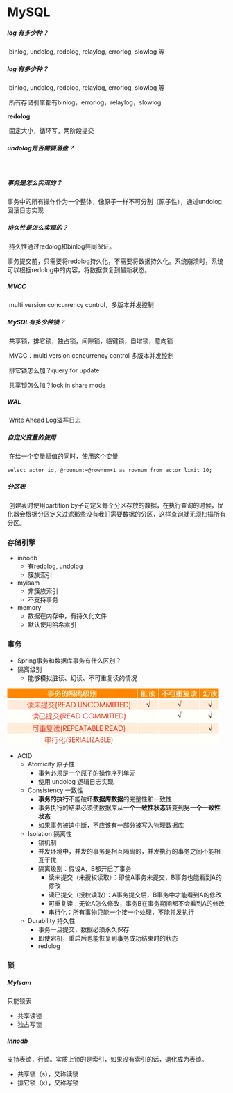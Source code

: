 # MySQL

##### log 有多少种？

​		binlog, undolog, redolog, relaylog, errorlog, slowlog 等

##### log 有多少种？

​		binlog, undolog, redolog, relaylog, errorlog, slowlog 等

​		所有存储引擎都有binlog，errorlog，relaylog，slowlog

**redolog**

​		固定大小，循环写，两阶段提交

##### undolog是否需要落盘？

​		

##### 事务是怎么实现的？

​		事务中的所有操作作为一个整体，像原子一样不可分割（原子性），通过undolog 回滚日志实现

##### 持久性是怎么实现的？

​		持久性通过redolog和binlog共同保证。

​		事务提交前，只需要将redolog持久化，不需要将数据持久化。系统崩溃时，系统可以根据redolog中的内容，将数据恢复到最新状态。

##### MVCC

​		multi version concurrency control，多版本并发控制

##### MySQL有多少种锁？

​		共享锁，排它锁，独占锁，间隙锁，临键锁，自增锁，意向锁

​		MVCC：multi version concurrency control 多版本并发控制

​		排它锁怎么加？query for update

​		共享锁怎么加？lock in share mode

##### WAL

​		Write Ahead Log溢写日志

##### 自定义变量的使用

​		在给一个变量赋值的同时，使用这个变量

```mysql
select actor_id, @rounum:=@rownum+1 as rownum from actor limit 10;
```

##### 分区表

​		创建表时使用partition by子句定义每个分区存放的数据，在执行查询的时候，优化器会根据分区定义过滤那些没有我们需要数据的分区，这样查询就无须扫描所有分区。





### 存储引擎

- innodb
  - 有redolog, undolog
  - 簇族索引
- myisam
  - 非簇族索引
  - 不支持事务
- memory
  - 数据在内存中，有持久化文件
  - 默认使用哈希索引

### 事务

- Spring事务和数据库事务有什么区别？
- 隔离级别
  - 能够模拟脏读、幻读、不可重复读的情况

<img src="images/20200622212043729.png" alt="img" style="zoom:67%;" />

- ACID
  - Atomicity 原子性
    - 事务必须是一个原子的操作序列单元
    - 使用 undolog 逻辑日志实现
  - Consistency 一致性
    - **事务的执行**不能破坏**数据库数据**的完整性和一致性
    - 事务执行的结果必须使数据库从**一个一致性状态**转变到**另一个一致性状态**
    - 如果事务被迫中断，不应该有一部分被写入物理数据库
  - Isolation 隔离性
    - 锁机制
    - 并发环境中，并发的事务是相互隔离的，并发执行的事务之间不能相互干扰
    - 隔离级别：假设A，B都开启了事务
      - 读未提交（未授权读取）：即使A事务未提交，B事务也能看到A的修改
      - 读已提交（授权读取）：A事务提交后，B事务中才能看到A的修改
      - 可重复读：无论A怎么修改，事务B在事务期间都不会看到A的修改
      - 串行化：所有事物只能一个接一个处理，不能并发执行
  - Durability 持久性
    - 事务一旦提交，数据必须永久保存
    - 即使宕机，重启后也能恢复到事务成功结束时的状态
    - redolog



### 锁

##### MyIsam

只能锁表

- 共享读锁
- 独占写锁

##### Innodb

支持表锁，行锁。实质上锁的是索引，如果没有索引的话，退化成为表锁。

- 共享锁（s），又称读锁
- 排它锁（x），又称写锁